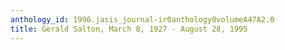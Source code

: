 ```yaml
---
anthology_id: 1996.jasis_journal-ir0anthology0volumeA47A2.0
title: Gerald Salton, March 8, 1927 - August 28, 1995
---
```

